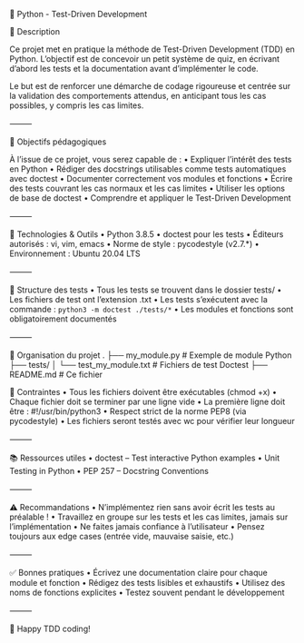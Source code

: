 📘 Python - Test-Driven Development

🧠 Description

Ce projet met en pratique la méthode de Test-Driven Development (TDD) en Python. L’objectif est de concevoir un petit système de quiz, en écrivant d’abord les tests et la documentation avant d’implémenter le code.

Le but est de renforcer une démarche de codage rigoureuse et centrée sur la validation des comportements attendus, en anticipant tous les cas possibles, y compris les cas limites.

⸻

🎯 Objectifs pédagogiques

À l’issue de ce projet, vous serez capable de :
	•	Expliquer l’intérêt des tests en Python
	•	Rédiger des docstrings utilisables comme tests automatiques avec doctest
	•	Documenter correctement vos modules et fonctions
	•	Écrire des tests couvrant les cas normaux et les cas limites
	•	Utiliser les options de base de doctest
	•	Comprendre et appliquer le Test-Driven Development

⸻

🧰 Technologies & Outils
	•	Python 3.8.5
	•	doctest pour les tests
	•	Éditeurs autorisés : vi, vim, emacs
	•	Norme de style : pycodestyle (v2.7.*)
	•	Environnement : Ubuntu 20.04 LTS

⸻

🧪 Structure des tests
	•	Tous les tests se trouvent dans le dossier tests/
	•	Les fichiers de test ont l’extension .txt
	•	Les tests s’exécutent avec la commande :
    ```python3 -m doctest ./tests/*```
    •	Les modules et fonctions sont obligatoirement documentés

⸻

📁 Organisation du projet
.
├── my_module.py            # Exemple de module Python
├── tests/
│   └── test_my_module.txt  # Fichiers de test Doctest
├── README.md               # Ce fichier

🧼 Contraintes
	•	Tous les fichiers doivent être exécutables (chmod +x)
	•	Chaque fichier doit se terminer par une ligne vide
	•	La première ligne doit être : #!/usr/bin/python3
	•	Respect strict de la norme PEP8 (via pycodestyle)
	•	Les fichiers seront testés avec wc pour vérifier leur longueur

⸻

📚 Ressources utiles
	•	doctest – Test interactive Python examples
	•	Unit Testing in Python
	•	PEP 257 – Docstring Conventions

⸻

⚠️ Recommandations
	•	N’implémentez rien sans avoir écrit les tests au préalable !
	•	Travaillez en groupe sur les tests et les cas limites, jamais sur l’implémentation
	•	Ne faites jamais confiance à l’utilisateur
	•	Pensez toujours aux edge cases (entrée vide, mauvaise saisie, etc.)

⸻

✅ Bonnes pratiques
	•	Écrivez une documentation claire pour chaque module et fonction
	•	Rédigez des tests lisibles et exhaustifs
	•	Utilisez des noms de fonctions explicites
	•	Testez souvent pendant le développement

⸻

🚀 Happy TDD coding!